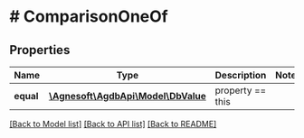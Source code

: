 # # ComparisonOneOf

## Properties

Name | Type | Description | Notes
------------ | ------------- | ------------- | -------------
**equal** | [**\Agnesoft\AgdbApi\Model\DbValue**](DbValue.md) | property &#x3D;&#x3D; this |

[[Back to Model list]](../../README.md#models) [[Back to API list]](../../README.md#endpoints) [[Back to README]](../../README.md)
